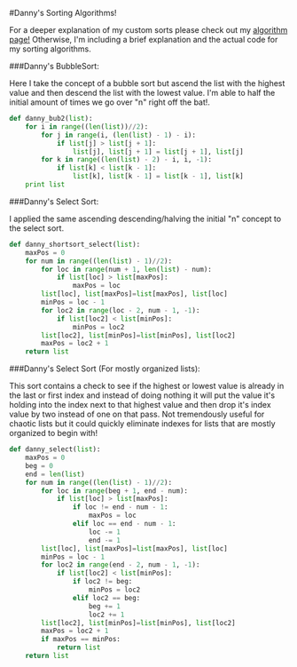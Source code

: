 #Danny's Sorting Algorithms!

For a deeper explanation of my custom sorts please check out my [algorithm page!](http://www.dannyarango.com/algorithms "My Algorithm Page")  Otherwise, I'm including a brief explanation and the actual code for my sorting algorithms.

###Danny's BubbleSort:

Here I take the concept of a bubble sort but ascend the list with the highest value and then descend the list with the lowest value.  I'm able to half the initial amount of times we go over "n" right off the bat!.

```Python
def danny_bub2(list):
    for i in range((len(list))//2):
        for j in range(i, (len(list) - 1) - i): 
            if list[j] > list[j + 1]: 
                list[j], list[j + 1] = list[j + 1], list[j]      
        for k in range((len(list) - 2) - i, i, -1): 
            if list[k] < list[k - 1]: 
                list[k], list[k - 1] = list[k - 1], list[k]
    print list
```

###Danny's Select Sort:

I applied the same ascending descending/halving the initial "n" concept to the select sort.

```Python
def danny_shortsort_select(list):
    maxPos = 0
    for num in range((len(list) - 1)//2):
        for loc in range(num + 1, len(list) - num):
            if list[loc] > list[maxPos]:
                maxPos = loc
        list[loc], list[maxPos]=list[maxPos], list[loc]
        minPos = loc - 1
        for loc2 in range(loc - 2, num - 1, -1):
            if list[loc2] < list[minPos]:
                minPos = loc2
        list[loc2], list[minPos]=list[minPos], list[loc2]
        maxPos = loc2 + 1
    return list
```


###Danny's Select Sort (For mostly organized lists):

This sort contains a check to see if the highest or lowest value is already in the last or first index and instead of doing nothing it will put the value it's holding into the index next to that highest value and then drop it's index value by two instead of one on that pass.  Not tremendously useful for chaotic lists but it could quickly eliminate indexes for lists that are mostly organized to begin with!

```Python
def danny_select(list):
    maxPos = 0
    beg = 0
    end = len(list)
    for num in range((len(list) - 1)//2):
        for loc in range(beg + 1, end - num):
            if list[loc] > list[maxPos]:
                if loc != end - num - 1:
                    maxPos = loc
                elif loc == end - num - 1:
                    loc -= 1
                    end -= 1
        list[loc], list[maxPos]=list[maxPos], list[loc]
        minPos = loc - 1
        for loc2 in range(end - 2, num - 1, -1):
            if list[loc2] < list[minPos]:
                if loc2 != beg:
                    minPos = loc2
                elif loc2 == beg:
                    beg += 1
                    loc2 += 1
        list[loc2], list[minPos]=list[minPos], list[loc2]
        maxPos = loc2 + 1
        if maxPos == minPos:
            return list
    return list
```
